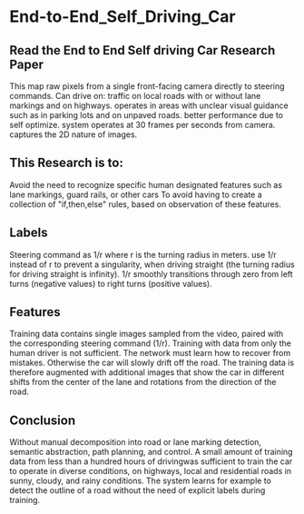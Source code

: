 # End-to-End_Self_Driving_Car
## Read the End to End Self driving Car Research Paper
This map raw pixels from a single front-facing camera directly to steering
commands.
Can drive on: traffic on local roads with or without lane markings 
and on highways.
operates in areas with unclear visual guidance such as in parking
lots and on unpaved roads.
better performance due to self optimize.
system operates at 30 frames per seconds from camera.
captures the 2D nature of images.
## This Research is to:
Avoid the need to recognize specific human 
designated features such as lane markings, guard rails, or other cars 
To avoid having to create a collection of "if,then,else" rules, based on observation of these features.
## Labels
Steering command as 1/r where r is the turning radius in meters. 
use 1/r instead of r to prevent a singularity, when driving straight (the turning radius for driving straight is infinity). 
1/r smoothly transitions through zero from left turns (negative values) to right turns (positive values).
## Features
Training data contains single images sampled from the video, paired with the corresponding steering command (1/r). 
Training with data from only the human driver is not sufficient.
The network must learn how to recover from mistakes. Otherwise the car will slowly drift off the road. 
The training data is therefore augmented with additional images that show the car in different shifts from the center of the lane and rotations from the direction of the road.
## Conclusion
Without manual decomposition into road or lane marking detection, semantic abstraction, path planning, and control.
A small amount of training data from less than a hundred hours of drivingwas sufficient to train the car to operate in diverse conditions, on highways, local and residential roads in sunny, cloudy, and rainy conditions.
The system learns for example to detect the outline of a road without the need of explicit labels during training.
